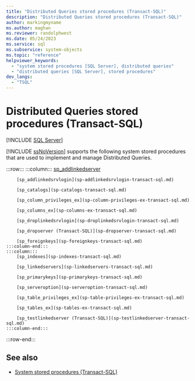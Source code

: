 ```yaml
---
title: "Distributed Queries stored procedures (Transact-SQL)"
description: "Distributed Queries stored procedures (Transact-SQL)"
author: markingmyname
ms.author: maghan
ms.reviewer: randolphwest
ms.date: 05/24/2023
ms.service: sql
ms.subservice: system-objects
ms.topic: "reference"
helpviewer_keywords:
  - "system stored procedures [SQL Server], distributed queries"
  - "distributed queries [SQL Server], stored procedures"
dev_langs:
  - "TSQL"
---
```

# Distributed Queries stored procedures (Transact-SQL)

[!INCLUDE [SQL Server](../../includes/applies-to-version/sqlserver.md)]

[!INCLUDE [ssNoVersion](../../includes/ssnoversion-md.md)] supports the following system stored procedures that are used to implement and manage Distributed Queries.

:::row:::
    :::column:::
        [sp_addlinkedserver](sp-addlinkedserver-transact-sql.md)

        [sp_addlinkedsrvlogin](sp-addlinkedsrvlogin-transact-sql.md)

        [sp_catalogs](sp-catalogs-transact-sql.md)

        [sp_column_privileges_ex](sp-column-privileges-ex-transact-sql.md)

        [sp_columns_ex](sp-columns-ex-transact-sql.md)

        [sp_droplinkedsrvlogin](sp-droplinkedsrvlogin-transact-sql.md)

        [sp_dropserver (Transact-SQL)](sp-dropserver-transact-sql.md)

        [sp_foreignkeys](sp-foreignkeys-transact-sql.md)
    :::column-end:::
    :::column:::
        [sp_indexes](sp-indexes-transact-sql.md)

        [sp_linkedservers](sp-linkedservers-transact-sql.md)

        [sp_primarykeys](sp-primarykeys-transact-sql.md)

        [sp_serveroption](sp-serveroption-transact-sql.md)

        [sp_table_privileges_ex](sp-table-privileges-ex-transact-sql.md)

        [sp_tables_ex](sp-tables-ex-transact-sql.md)

        [sp_testlinkedserver (Transact-SQL)](sp-testlinkedserver-transact-sql.md)
    :::column-end:::
:::row-end:::

## See also

- [System stored procedures (Transact-SQL)](system-stored-procedures-transact-sql.md)
